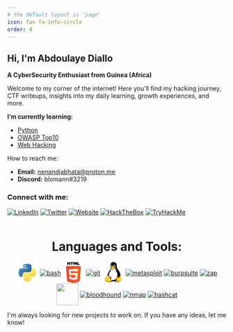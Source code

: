 ```yaml
---
# the default layout is 'page'
icon: fas fa-info-circle
order: 4
---
```



## Hi, I'm Abdoulaye Diallo
**A CyberSecurity Enthusiast from Guinea (Africa)**

Welcome to my corner of the internet! Here you'll find my hacking journey, CTF writeups, insights into my daily learning, growth experiences, and more.




**I’m currently learning:**
- [Python](https://www.python.org/)
- [OWASP Top10](https://owasp.org/www-project-top-ten/)
- [Web Hacking](https://www.webhacking.kr/)

 How to reach me:
- **Email:** nenandjabhata@proton.me
- **Discord:** blomann#3219

### Connect with me:
 [![LinkedIn](https://img.shields.io/badge/LinkedIn-Abdoulaye-blue?style=flat-square&logo=linkedin)](https://www.linkedin.com/in/abdoulaye-diallo-241aa71a7/)
 [![Twitter](https://img.shields.io/badge/Twitter-Abdoulaye-blue?style=flat-square&logo=twitter)](https://www.twitter.com/bloman19/)
[![Website](https://img.shields.io/badge/BlackCyberSec.xyz-blue?style=flat-square&logo=google-chrome)](https://blackcybersec.xyz/)
 [![HackTheBox](https://img.shields.io/badge/HackTheBox-nenandjbhata-lime?style=flat-square&logo=hackthebox)](https://app.hackthebox.com/profile/1143465)
 [![TryHackMe](https://img.shields.io/badge/TryHackMe-bloman-navy?style=flat-square&logo=tryhackme)](https://tryhackme.com/p/bloman)

<div style="text-align: center; display: flex; justify-content: center; align-items: center;">
    <div style="display: inline-block; margin: 0 20px; vertical-align: middle;">
        <script src="https://www.hackthebox.eu/badge/565048"></script>
    </div>
    <div style="display: inline-block; margin: 0 20px; vertical-align: middle;">
        <script src="https://tryhackme.com/badge/367641"></script>
    </div>

</div>
<h1 align="center">Languages and Tools:</h1>
<p align="center">
<a href="https://www.python.org" target="blank"><img align="center" src="https://raw.githubusercontent.com/devicons/devicon/master/icons/python/python-original.svg" alt="python" width="50" height="50" /></a>
<a href="https://www.gnu.org/software/bash/" target="blank"><img align="center" src="https://community.infoblox.com/t5/image/serverpage/image-id/2195iA290BF7E3BA6064D/image-size/large/is-moderation-mode/true?v=v2&px=999" alt="bash" width="50" height="50" /></a>
<a href="https://www.w3.org/html/" target="blank"><img align="center" src="https://raw.githubusercontent.com/devicons/devicon/master/icons/html5/html5-original-wordmark.svg" alt="html5" width="50" height="50" /></a>
<a href="https://git-scm.com/" target="_blank" rel="noreferrer"><img align="center" src="https://www.vectorlogo.zone/logos/git-scm/git-scm-icon.svg" alt="git" width="50" height="50" /></a>
<a href="https://www.linux.org/" target="_blank" rel="noreferrer"><img align="center" src="https://raw.githubusercontent.com/devicons/devicon/master/icons/linux/linux-original.svg" alt="linux" width="50" height="50" /></a>
<a href="https://www.metasploit.com" target="_blank" rel="noreferrer"><img align="center" src="https://www.metasploit.com/includes/images/favicon.ico" alt="metasploit" width="50" height="50" /></a>
<a href="https://portswigger.net/burp" target="_blank" rel="noreferrer"><img align="center" src="https://avatars.githubusercontent.com/u/13749115?s=200&v=4" alt="burpsuite" width="50" height="50" /></a>
<a href="https://www.zaproxy.org/" target="_blank" rel="noreferrer"><img align="center" src="https://avatars.githubusercontent.com/u/6716868?s=48&v=4" alt="zap" width="50" height="50" /></a>
<a href="https://www.wireshark.org/" target="_blank" rel="noreferrer"><img align="center" src="https://www.wireshark.org/assets/icons/favicon.ico" alt="" width="50" height="50" /></a>
<a href="https://github.com/BloodHoundAD/BloodHound" target="_blank" rel="noreferrer"><img align="center" src="https://avatars.githubusercontent.com/u/25502277?s=48&v=4" alt="bloodhound" width="50" height="50" /></a>
<a href="https://nmap.org/" target="_blank" rel="noreferrer"><img align="center" src="https://avatars.githubusercontent.com/u/63385?s=48&v=4" alt="nmap" width="50" height="50" /></a>
<a href="https://hashcat.net/hashcat/" target="_blank" rel="noreferrer"><img align="center" src="https://avatars.githubusercontent.com/u/15949799?s=48&v=4" alt="hashcat" width="50" height="50" /></a>
<!--<a href="" target="_blank" rel="noreferrer"><img align="center" src="" alt="" width="50" height="50" /></a>-->

</p>

 I'm always looking for new projects to work on. If you have any ideas, let me know!
